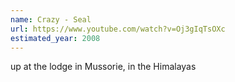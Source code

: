```yaml
---
name: Crazy - Seal
url: https://www.youtube.com/watch?v=Oj3gIqTsOXc
estimated_year: 2008
---
```


up at the lodge in Mussorie, in the Himalayas

